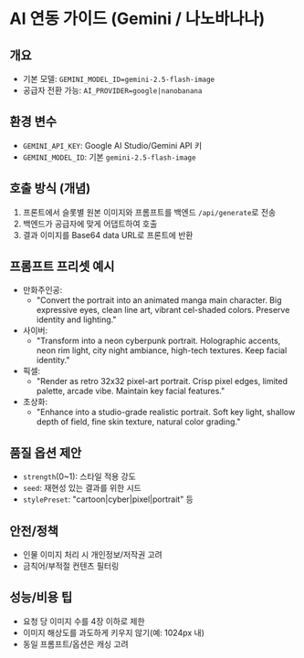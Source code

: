 # AI 연동 가이드 (Gemini / 나노바나나)

## 개요
- 기본 모델: `GEMINI_MODEL_ID=gemini-2.5-flash-image`
- 공급자 전환 가능: `AI_PROVIDER=google|nanobanana`

## 환경 변수
- `GEMINI_API_KEY`: Google AI Studio/Gemini API 키
- `GEMINI_MODEL_ID`: 기본 `gemini-2.5-flash-image`


## 호출 방식 (개념)
1) 프론트에서 슬롯별 원본 이미지와 프롬프트를 백엔드 `/api/generate`로 전송
2) 백엔드가 공급자에 맞게 어댑트하여 호출
3) 결과 이미지를 Base64 data URL로 프론트에 반환

## 프롬프트 프리셋 예시
- 만화주인공:
  - "Convert the portrait into an animated manga main character. Big expressive eyes, clean line art, vibrant cel-shaded colors. Preserve identity and lighting."
- 사이버:
  - "Transform into a neon cyberpunk portrait. Holographic accents, neon rim light, city night ambiance, high-tech textures. Keep facial identity."
- 픽셀:
  - "Render as retro 32x32 pixel-art portrait. Crisp pixel edges, limited palette, arcade vibe. Maintain key facial features."
- 초상화:
  - "Enhance into a studio-grade realistic portrait. Soft key light, shallow depth of field, fine skin texture, natural color grading."

## 품질 옵션 제안
- `strength`(0~1): 스타일 적용 강도
- `seed`: 재현성 있는 결과를 위한 시드
- `stylePreset`: "cartoon|cyber|pixel|portrait" 등

## 안전/정책
- 인물 이미지 처리 시 개인정보/저작권 고려
- 금칙어/부적절 컨텐츠 필터링

## 성능/비용 팁
- 요청 당 이미지 수를 4장 이하로 제한
- 이미지 해상도를 과도하게 키우지 않기(예: 1024px 내)
- 동일 프롬프트/옵션은 캐싱 고려
